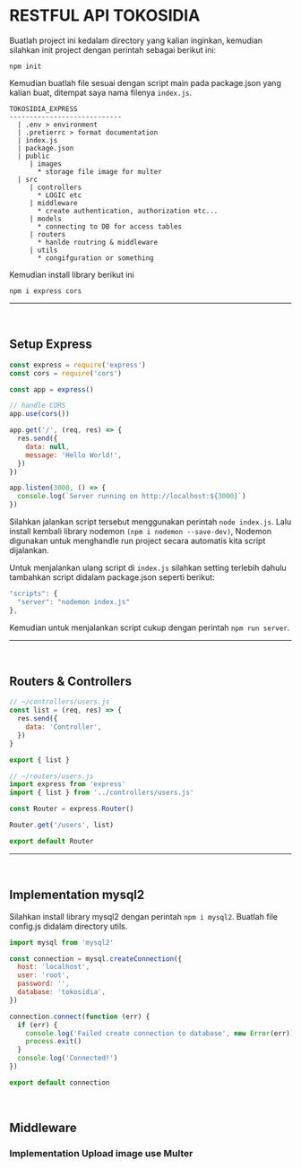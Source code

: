 # RESTFUL API TOKOSIDIA

Buatlah project ini kedalam directory yang kalian inginkan, kemudian silahkan init project dengan perintah sebagai berikut ini:

```
npm init
```

Kemudian buatlah file sesuai dengan script main pada package.json yang kalian buat, ditempat saya nama filenya `index.js`.

```
TOKOSIDIA_EXPRESS
----------------------------
  | .env > environment
  | .pretierrc > format documentation
  | index.js
  | package.json
  | public
     | images
       * storage file image for multer
  | src
     | controllers
       * LOGIC etc
     | middleware
       * create authentication, authorization etc...
     | models
       * connecting to DB for access tables
     | routers
       * hanlde routring & middleware
     | utils
       * congifguration or something
```

Kemudian install library berikut ini

```
npm i express cors
```

---

<br/>

## Setup Express

```js
const express = require('express')
const cors = require('cors')

const app = express()

// handle CORS
app.use(cors())

app.get('/', (req, res) => {
  res.send({
    data: null,
    message: 'Hello World!',
  })
})

app.listen(3000, () => {
  console.log(`Server running on http://localhost:${3000}`)
})
```

Silahkan jalankan script tersebut menggunakan perintah `node index.js`. Lalu install kembali library nodemon `(npm i nodemon --save-dev)`, Nodemon digunakan untuk menghandle run project secara automatis kita script dijalankan.

Untuk menjalankan ulang script di `index.js` silahkan setting terlebih dahulu tambahkan script didalam package.json seperti berikut:

```js
"scripts": {
  "server": "nodemon index.js"
},
```

Kemudian untuk menjalankan script cukup dengan perintah `npm run server`.

---

<br />

## Routers & Controllers

```js
// ~/controllers/users.js
const list = (req, res) => {
  res.send({
    data: 'Controller',
  })
}

export { list }

// ~/routers/users.js
import express from 'express'
import { list } from '../controllers/users.js'

const Router = express.Router()

Router.get('/users', list)

export default Router
```

---

<br />

## Implementation mysql2

Silahkan install library mysql2 dengan perintah `npm i mysql2`. Buatlah file config.js didalam directory utils.

```js
import mysql from 'mysql2'

const connection = mysql.createConnection({
  host: 'localhost',
  user: 'root',
  password: '',
  database: 'tokosidia',
})

connection.connect(function (err) {
  if (err) {
    console.log('Failed create connection to database', new Error(err))
    process.exit()
  }
  console.log('Connected!')
})

export default connection
```

<br />

## Middleware

### Implementation Upload image use Multer
